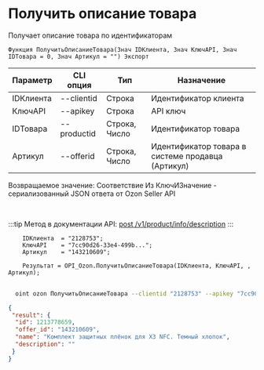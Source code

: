 ﻿---
sidebar_position: 4
---

# Получить описание товара
 Получает описание товара по идентификаторам



`Функция ПолучитьОписаниеТовара(Знач IDКлиента, Знач КлючAPI, Знач IDТовара = 0, Знач Артикул = "") Экспорт`

  | Параметр | CLI опция | Тип | Назначение |
  |-|-|-|-|
  | IDКлиента | --clientid | Строка | Идентификатор клиента |
  | КлючAPI | --apikey | Строка | API ключ |
  | IDТовара | --productid | Строка, Число | Идентификатор товара |
  | Артикул | --offerid | Строка, Число | Идентификатор товара в системе продавца (Артикул) |

  
  Возвращаемое значение:   Соответствие Из КлючИЗначение - сериализованный JSON ответа от Ozon Seller API

<br/>

:::tip
Метод в документации API: [post /v1/product/info/description](https://docs.ozon.ru/api/seller/#operation/ProductAPI_GetProductInfoDescription)
:::
<br/>


```bsl title="Пример кода"
    IDКлиента  = "2128753";
    КлючAPI    = "7cc90d26-33e4-499b...";
    Артикул    = "143210609";

    Результат = OPI_Ozon.ПолучитьОписаниеТовара(IDКлиента, КлючAPI, , Артикул);
```



```sh title="Пример команды CLI"
    
  oint ozon ПолучитьОписаниеТовара --clientid "2128753" --apikey "7cc90d26-33e4-499b..." --productid %productid% --offerid %offerid%

```

```json title="Результат"
{
 "result": {
  "id": 1213778659,
  "offer_id": "143210609",
  "name": "Комплект защитных плёнок для X3 NFC. Темный хлопок",
  "description": ""
 }
}
```
